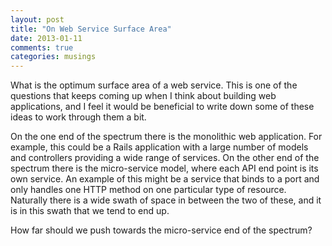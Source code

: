 ```yaml
---
layout: post
title: "On Web Service Surface Area"
date: 2013-01-11
comments: true
categories: musings
---
```

What is the optimum surface area of a web service. This is one of the questions that keeps coming up when I think about building web applications, and I feel it would be beneficial to write down some of these ideas to work through them a bit.

On the one end of the spectrum there is the monolithic web application. For example, this could be a Rails application with a large number of models and controllers providing a wide range of services. On the other end of the spectrum there is the micro-service model, where each API end point is its own service. An example of this might be a service that binds to a port and only handles one HTTP method on one particular type of resource. Naturally there is a wide swath of space in between the two of these, and it is in this swath that we tend to end up. 

How far should we push towards the micro-service end of the spectrum?
